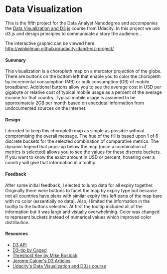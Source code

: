 
# Data Visualization

This is the fifth project for the Data Analyst Nanodegree and accompanies the [Data Visualization and D3.js](https://www.udacity.com/course/data-visualization-and-d3js--ud507) course from Udacity.  In this project we use d3.js and design principles to communicate a story the audience...

The interactive graphic can be viewed here:
http://winkelman.github.io/udacity-dand-viz-project/

#### Summary

This visualization is a choropleth map on a mercator projection of the globe.  There are buttons on the bottom left that enable you to color the choropleth by incremental consumption (MB) or bulk consumption (GB) of mobile broadband.  Additional buttons allow you to see the average cost in USD per gigabyte or relative cost of typical mobile usage as a percent of the average income for that country.  Typical mobile usage is assumed to be approximately 2GB per month based on anecdotal information from undocumented sources on the internet.

#### Design

I decided to keep this choropleth map as simple as possible without compromising the overall message.  The hue of the fill is based upon 1 of 6 discrete buckets for the selected combination of comparative metrics.  The dynamic legend that pops-up below the map (once a combination of metrics is selected) allows you to see the values for these discrete buckets.  If you want to know the exact amount in USD or percent, hovering over a country will give that information in a tooltip.

#### Feedback

After some initial feedback, I elected to lump data for all expiry together.  Originally there were buttons to facet the map by expiry type but because not all countries have plans with similar expiry this left parts of the map bare with no color (essentially no data).  Also, I limited the information in the tooltip to the buttons selected.  At first the tooltip included all of the information but it was large and visually overwhelming.  Color was changed to represent buckets instead of numerical values which improved color distribution.
    
#### Resources

* [D3 API](https://github.com/mbostock/d3/wiki/API-Reference)
* [D3-tip by Caged](http://labratrevenge.com/d3-tip/)
* [Threshold Key by Mike Bostock](http://bl.ocks.org/mbostock/4573883)
* [Jerome Cukier's D3 Articles](http://www.jeromecukier.net/blog/2011/08/11/d3-scales-and-color/)
* [Udacity's Data Visualization and D3.js course](https://www.udacity.com/courses/ud507/)